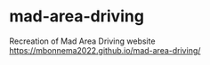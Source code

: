 # mad-area-driving
Recreation of Mad Area Driving website
https://mbonnema2022.github.io/mad-area-driving/
